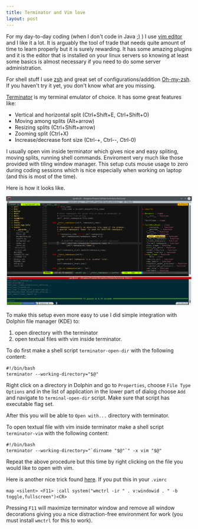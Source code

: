 ```yaml
---
title: Terminator and Vim love
layout: post
---
```


For my day-to-day coding (when I don't code in Java ;) ) I use [vim
editor](http://www.vim.org/) and I like it a lot. It is arguably the tool of
trade that needs quite amount of time to learn properly but it is surely
rewarding. It has some amazing plugins and it is the editor that is installed
on your linux servers so knowing at least some basics is almost necessary if
you need to do some server administration.

For shell stuff I use [zsh](http://zsh.sourceforge.net/) and great set of
configurations/addition [Oh-my-zsh](https://github.com/robbyrussell/oh-my-zsh).
If you haven't try it yet, you don't know what are you missing.

[Terminator](http://gnometerminator.blogspot.rs/p/introduction.html) is my
terminal emulator of choice. It has some great features like:

- Vertical and horizontal split (Ctrl+Shift+E, Ctrl+Shift+O)
- Moving among splits (Alt+arrow)
- Resizing splits (Ctrl+Shift+arrow)
- Zooming split (Ctrl+X)
- Increase/decrease font size (Ctrl-+, Ctrl--, Ctrl-0)

I usually open vim inside terminator which gives nice and easy spliting, moving
splits, running shell commands. Enviroment very much like those provided with
tiling window manager. This setup cuts mouse usage to zero during coding
sessions which is nice especially when working on laptop (and this is most of
the time).

Here is how it looks like.

![Terminator + vim in action](/img/posts/terminator-vim-in-action.png)

To make this setup even more easy to use I did simple integration with Dolphin
file manager (KDE) to:

1. open directory with the terminator
1. open textual files with vim inside terminator.

To do first make a shell script `terminator-open-dir` with the following content:

    #!/bin/bash
    terminator --working-directory="$@"

Right click on a directory in Dolphin and go to `Properties`, choose `File Type
Options` and in the list of application in the lower part of dialog choose
`Add` and navigate to `terminal-open-dir` script. Make sure that script has
executable flag set.

After this you will be able to `Open with...` directory with terminator.

To open textual file with vim inside terminator make a shell script
`terminator-vim` with the following content:

    #!/bin/bash
    terminator --working-directory="`dirname "$@"`" -x vim "$@"

Repeat the above procedure but this time by right clicking on the file you
would like to open with vim.

Here is another nice trick found
[here](http://askubuntu.com/questions/2140/is-there-a-way-to-turn-gvim-into-fullscreen-mode).
If you put this in your `.vimrc`

    map <silent> <F11> :call system("wmctrl -ir " . v:windowid . " -b toggle,fullscreen")<CR>

Pressing `F11` will maximize terminator window and remove all window
decorations giving you a nice distraction-free environment for work (you must
install `wmctrl` for this to work).



